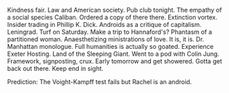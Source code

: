 Kindness fair. Law and American society. Pub club tonight. The empathy of a social species Caliban. Ordered a copy of there there. Extinction vortex. Insider trading in Phillip K. Dick. Androids as a critique of capitalism. Leningrad. Turf on Saturday. Make a trip to Hannaford's? Phantasm of a partitioned woman. Anaesthetizing ministrations of love. It is, it is. Dr. Manhattan monologue. Full humanities is actually so goated. Experience Exeter Hosting. Land of the Sleeping Giant. Went to a pod with Colin Jung. Framework, signposting, crux. Early tomorrow and get showered. Gotta get back out there. Keep end in sight. 

Prediction: The Voight-Kampff test fails but Rachel is an android.
